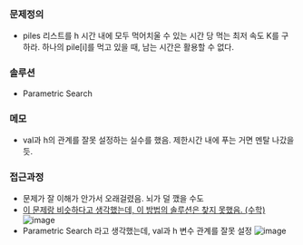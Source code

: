 ### 문제정의
- piles 리스트를 h 시간 내에 모두 먹어치울 수 있는 시간 당 먹는 최저 속도 K를 구하라. 하나의 pile[i]를 먹고 있을 때, 남는 시간은 활용할 수 없다. 
### 솔루션
- Parametric Search

### 메모
- val과 h의 관계를 잘못 설정하는 실수를 했음. 제한시간 내에 푸는 거면 멘탈 나갔을 듯.
### 접근과정
- 문제가 잘 이해가 안가서 오래걸렸음. 뇌가 덜 깼을 수도
- [이 문제랑 비슷하다고 생각했는데, 이 방법의 솔루션은 찾지 못했음. (수학)](https://github.com/jongwuner/Leetcode/blob/main/2141-maximum-running-time-of-n-computers/NOTES.md)
![image](https://user-images.githubusercontent.com/16419202/223602065-347d7f31-ee52-4696-8015-8c7d812edc61.png)
- Parametric Search 라고 생각했는데, val과 h 변수 관계를 잘못 설정
![image](https://user-images.githubusercontent.com/16419202/223602080-a31bed2e-d31e-4b4c-ab6b-acebb5d2e045.png)
